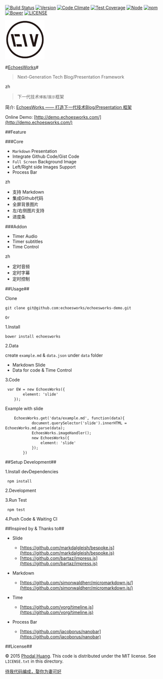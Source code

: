 [![Build Status](https://travis-ci.org/phodal/echoesworks.svg?branch=master)](https://travis-ci.org/phodal/echoesworks)
[![Version](http://img.shields.io/npm/v/echoesworks.svg?style=flat)](http://http://img.shields.io/npm/v/echoesworks.svg)
[![Code Climate](https://codeclimate.com/github/phodal/echoesworks/badges/gpa.svg)](https://codeclimate.com/github/phodal/echoesworks)
[![Test Coverage](https://codeclimate.com/github/phodal/echoesworks/badges/coverage.svg)](https://codeclimate.com/github/phodal/echoesworks)
[![Node](https://img.shields.io/node/v/gh-badges.svg?style=flat)]()
[![npm](https://img.shields.io/npm/dm/echoesworks.svg?style=flat)]()
[![Bower](https://img.shields.io/bower/v/echoesworks.svg?style=flat)]()
[![LICENSE](https://img.shields.io/badge/license-MIT-green.svg?style=flat)]()

![Logo](app/logo_small.png)

#[EchoesWorks](http://www.echoesworks.com/)#

> Next-Generation Tech Blog/Presentation Framework

zh

> 下一代技术``博客``/``展示``框架
 
简介: [EchoesWorks —— 打造下一代技术Blog/Presentation 框架](http://www.phodal.com/blog/build-echoesworks/)
 
Online Demo: [http://demo.echoesworks.com/](http://demo.echoesworks.com/) 
 
##Feature

###Core

- ``Markdown`` Presentation
- Integrate Github Code/Gist Code
- ``Full Screen`` Background Image
- Left/Right side Images Support
- Process Bar

zh

- 支持 Markdown
- 集成Github代码
- 全屏背景图片
- 左/右侧图片支持
- 进度条

###Addon

- Timer Audio
- Timer subtitles
- Time Control

zh

- 定时音频
- 定时字幕
- 定时控制

##Usage##

Clone

    git clone git@github.com:echoesworks/echoesworks-demo.git

``Or``

1.Install

    bower install echoesworks
    
2.Data

create ``example.md`` & ``data.json`` under ``data`` folder 
    
- Markdown Slide
- Data for code & Time Control     
    
3.Code    

     var EW = new EchoesWorks({
     		element: 'slide'
     	});

Example with slide

		EchoesWorks.get('data/example.md', function(data){
				document.querySelector('slide').innerHTML = EchoesWorks.md.parse(data);
				EchoesWorks.imageHandler();
				new EchoesWorks({
					element: 'slide'
				});
			})


##Setup Development##

1.Install devDependencies

     npm install

2.Development

3.Run Test

     npm test
      
4.Push Code & Waiting CI            

##Inspired by & Thanks to##

- Slide

    * [https://github.com/markdalgleish/bespoke.js](https://github.com/markdalgleish/bespoke.js)
    * [https://github.com/bartaz/impress.js](https://github.com/bartaz/impress.js)

- Markdown
    
    * [https://github.com/simonwaldherr/micromarkdown.js/](https://github.com/simonwaldherr/micromarkdown.js/)

- Time 
    
    * [https://github.com/vorg/timeline.js](https://github.com/vorg/timeline.js)

- Process Bar 
 
    * [https://github.com/jacoborus/nanobar](https://github.com/jacoborus/nanobar)

##License##

© 2015 [Phodal Huang](http://www.phodal.com). This code is distributed under the MIT license. See `LICENSE.txt` in this directory.

[待我代码编成，娶你为妻可好](http://www.xuntayizhan.com/blog/ji-ke-ai-qing-zhi-er-shi-dai-wo-dai-ma-bian-cheng-qu-ni-wei-qi-ke-hao-wan/)
